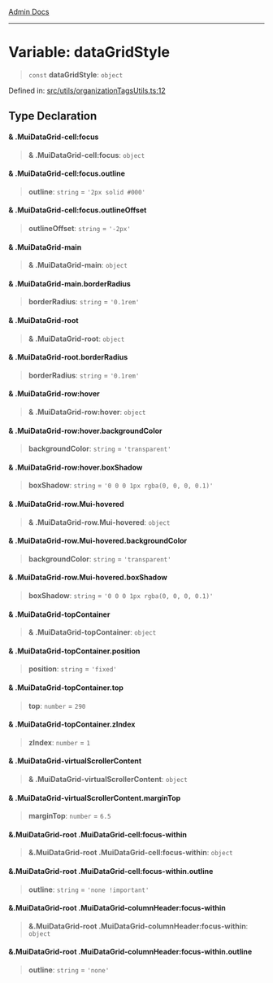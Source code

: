 [Admin Docs](/)

***

# Variable: dataGridStyle

> `const` **dataGridStyle**: `object`

Defined in: [src/utils/organizationTagsUtils.ts:12](https://github.com/PalisadoesFoundation/talawa-admin/blob/main/src/utils/organizationTagsUtils.ts#L12)

## Type Declaration

#### & .MuiDataGrid-cell:focus

> **& .MuiDataGrid-cell:focus**: `object`

#### & .MuiDataGrid-cell:focus.outline

> **outline**: `string` = `'2px solid #000'`

#### & .MuiDataGrid-cell:focus.outlineOffset

> **outlineOffset**: `string` = `'-2px'`

#### & .MuiDataGrid-main

> **& .MuiDataGrid-main**: `object`

#### & .MuiDataGrid-main.borderRadius

> **borderRadius**: `string` = `'0.1rem'`

#### & .MuiDataGrid-root

> **& .MuiDataGrid-root**: `object`

#### & .MuiDataGrid-root.borderRadius

> **borderRadius**: `string` = `'0.1rem'`

#### & .MuiDataGrid-row:hover

> **& .MuiDataGrid-row:hover**: `object`

#### & .MuiDataGrid-row:hover.backgroundColor

> **backgroundColor**: `string` = `'transparent'`

#### & .MuiDataGrid-row:hover.boxShadow

> **boxShadow**: `string` = `'0 0 0 1px rgba(0, 0, 0, 0.1)'`

#### & .MuiDataGrid-row.Mui-hovered

> **& .MuiDataGrid-row.Mui-hovered**: `object`

#### & .MuiDataGrid-row.Mui-hovered.backgroundColor

> **backgroundColor**: `string` = `'transparent'`

#### & .MuiDataGrid-row.Mui-hovered.boxShadow

> **boxShadow**: `string` = `'0 0 0 1px rgba(0, 0, 0, 0.1)'`

#### & .MuiDataGrid-topContainer

> **& .MuiDataGrid-topContainer**: `object`

#### & .MuiDataGrid-topContainer.position

> **position**: `string` = `'fixed'`

#### & .MuiDataGrid-topContainer.top

> **top**: `number` = `290`

#### & .MuiDataGrid-topContainer.zIndex

> **zIndex**: `number` = `1`

#### & .MuiDataGrid-virtualScrollerContent

> **& .MuiDataGrid-virtualScrollerContent**: `object`

#### & .MuiDataGrid-virtualScrollerContent.marginTop

> **marginTop**: `number` = `6.5`

#### &.MuiDataGrid-root .MuiDataGrid-cell:focus-within

> **&.MuiDataGrid-root .MuiDataGrid-cell:focus-within**: `object`

#### &.MuiDataGrid-root .MuiDataGrid-cell:focus-within.outline

> **outline**: `string` = `'none !important'`

#### &.MuiDataGrid-root .MuiDataGrid-columnHeader:focus-within

> **&.MuiDataGrid-root .MuiDataGrid-columnHeader:focus-within**: `object`

#### &.MuiDataGrid-root .MuiDataGrid-columnHeader:focus-within.outline

> **outline**: `string` = `'none'`
